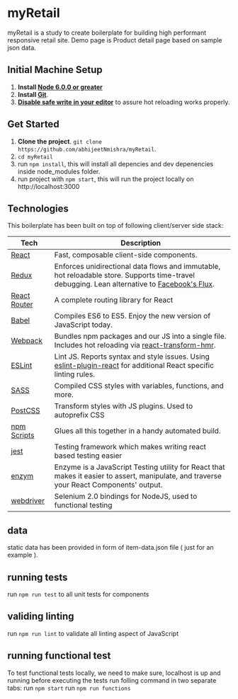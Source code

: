 # myRetail

myRetail is a study to create boilerplate for building high performant responsive retail site. Demo page is Product detail page based on sample json data.

## Initial Machine Setup
1. **Install [Node 6.0.0 or greater](https://nodejs.org)**
2. **Install [Git](https://git-scm.com/downloads)**. 
3. **[Disable safe write in your editor](http://webpack.github.io/docs/webpack-dev-server.html#working-with-editors-ides-supporting-safe-write)** to assure hot reloading works properly.

## Get Started
1. **Clone the project**. `git clone https://github.com/abhijeetNmishra/myRetail`.
2. `cd myRetail`
3. run `npm install`, this will install all depencies and dev depenencies inside node_modules folder.
4. run project with `npm start`, this will run the project locally on http://localhost:3000

## Technologies
This boilerplate has been built on top of following client/server side stack:

| **Tech** | **Description** |
|----------|-------|
|  [React](https://facebook.github.io/react/)  |   Fast, composable client-side components.    |
|  [Redux](http://redux.js.org) |  Enforces unidirectional data flows and immutable, hot reloadable store. Supports time-travel debugging. Lean alternative to [Facebook's Flux](https://facebook.github.io/flux/docs/overview.html).|
|  [React Router](https://github.com/reactjs/react-router) | A complete routing library for React |
|  [Babel](http://babeljs.io) |  Compiles ES6 to ES5. Enjoy the new version of JavaScript today.     |
| [Webpack](http://webpack.github.io) | Bundles npm packages and our JS into a single file. Includes hot reloading via [react-transform-hmr](https://www.npmjs.com/package/react-transform-hmr). |
| [ESLint](http://eslint.org/)| Lint JS. Reports syntax and style issues. Using [eslint-plugin-react](https://github.com/yannickcr/eslint-plugin-react) for additional React specific linting rules. |
| [SASS](http://sass-lang.com/) | Compiled CSS styles with variables, functions, and more. |
| [PostCSS](https://github.com/postcss/postcss) | Transform styles with JS plugins. Used to autoprefix CSS |
| [npm Scripts](https://docs.npmjs.com/misc/scripts)| Glues all this together in a handy automated build. |
| [jest](https://github.com/facebook/jest) | Testing framework which makes writing react based testing easier |
| [enzym](http://airbnb.io/enzyme/) | Enzyme is a JavaScript Testing utility for React that makes it easier to assert, manipulate, and traverse your React Components' output. |
| [webdriver](http://webdriver.io/) | Selenium 2.0 bindings for NodeJS, used to functional testing |

## data
static data has been provided in form of item-data.json file ( just for an example ).

## running tests
run `npm run test` to all unit tests for components

## validing linting
run `npm run lint` to validate all linting aspect of JavaScript

## running functional test
To test functional tests locally, we need to make sure, localhost is up and running before executing the tests
run folling command in two separate tabs:
run `npm start`
run `npm run functions`

 